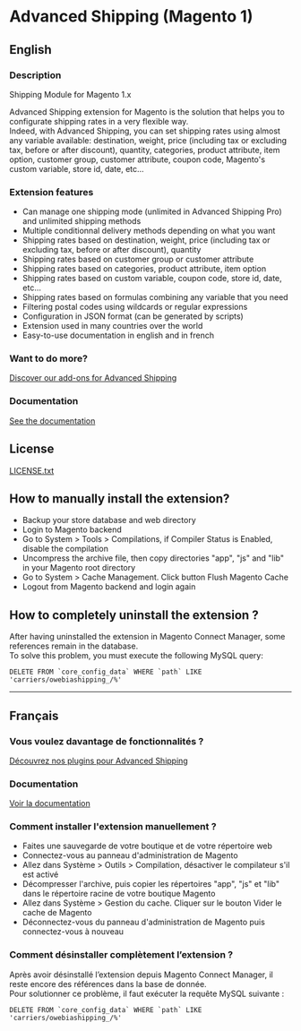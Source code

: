 # Advanced Shipping (Magento 1)

## English

### Description

Shipping Module for Magento 1.x

Advanced Shipping extension for Magento is the solution that helps you to configurate shipping rates in a very flexible way.  
Indeed, with Advanced Shipping, you can set shipping rates using almost any variable available: destination, weight, price (including tax or excluding tax, before or after discount), quantity, categories, product attribute, item option, customer group, customer attribute, coupon code, Magento's custom variable, store id, date, etc…

### Extension features

- Can manage one shipping mode (unlimited in Advanced Shipping Pro) and unlimited shipping methods
- Multiple conditionnal delivery methods depending on what you want
- Shipping rates based on destination, weight, price (including tax or excluding tax, before or after discount), quantity
- Shipping rates based on customer group or customer attribute
- Shipping rates based on categories, product attribute, item option
- Shipping rates based on custom variable, coupon code, store id, date, etc…
- Shipping rates based on formulas combining any variable that you need
- Filtering postal codes using wildcards or regular expressions
- Configuration in JSON format (can be generated by scripts)
- Extension used in many countries over the world
- Easy-to-use documentation in english and in french

### Want to do more?

[Discover our add-ons for Advanced Shipping](https://en.store.owebia.com/)

### Documentation

[See the documentation](http://www.owebia.com/os2/en/doc)

## License

[LICENSE.txt](https://raw.githubusercontent.com/owebia/magento1-module-advanced-shipping/master/LICENSE.txt)

## How to manually install the extension?

- Backup your store database and web directory
- Login to Magento backend
- Go to System > Tools > Compilations, if Compiler Status is Enabled, disable the compilation
- Uncompress the archive file, then copy directories "app", "js" and "lib" in your Magento root directory
- Go to System > Cache Management. Click button Flush Magento Cache
- Logout from Magento backend and login again

## How to completely uninstall the extension ?
After having uninstalled the extension in Magento Connect Manager, some references remain in the database.  
To solve this problem, you must execute the following MySQL query:

    DELETE FROM `core_config_data` WHERE `path` LIKE 'carriers/owebiashipping_/%'

--------------------------

## Français

### Vous voulez davantage de fonctionnalités ?

[Découvrez nos plugins pour Advanced Shipping](https://fr.store.owebia.com/)

### Documentation

[Voir la documentation](http://www.owebia.com/os2/fr/doc)

### Comment installer l'extension manuellement ?

- Faites une sauvegarde de votre boutique et de votre répertoire web
- Connectez-vous au panneau d'administration de Magento
- Allez dans Système > Outils > Compilation, désactiver le compilateur s'il est activé
- Décompresser l'archive, puis copier les répertoires "app", "js" et "lib" dans le répertoire racine de votre boutique Magento
- Allez dans Système > Gestion du cache. Cliquer sur le bouton Vider le cache de Magento
- Déconnectez-vous du panneau d'administration de Magento puis connectez-vous à nouveau

### Comment désinstaller complètement l’extension ?

Après avoir désinstallé l’extension depuis Magento Connect Manager, il reste encore des références dans la base de donnée.  
Pour solutionner ce problème, il faut exécuter la requête MySQL suivante :

    DELETE FROM `core_config_data` WHERE `path` LIKE 'carriers/owebiashipping_/%'
